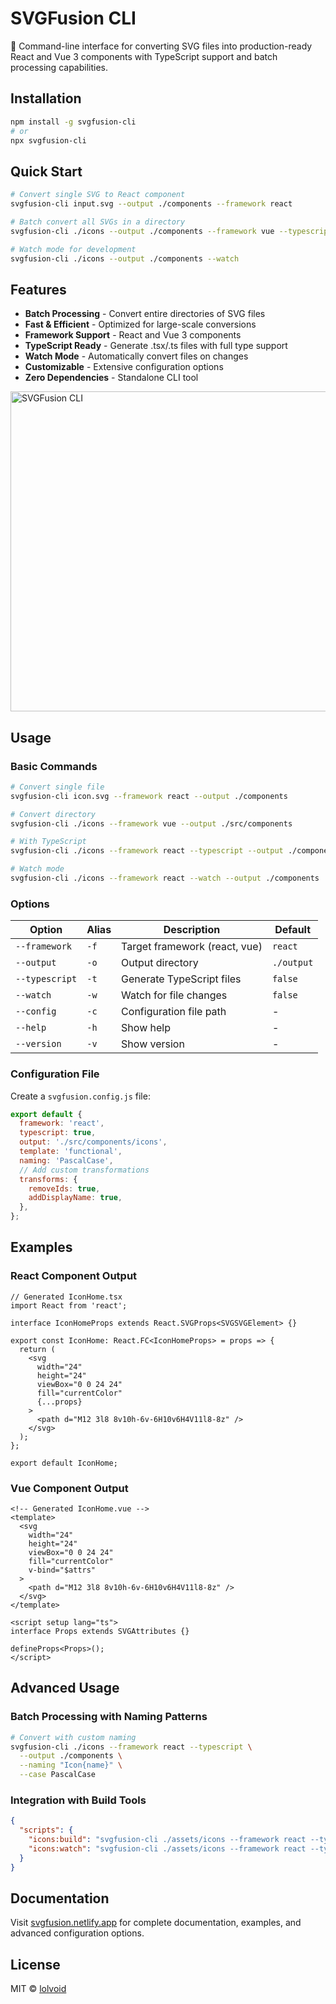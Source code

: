 # SVGFusion CLI

🚀 Command-line interface for converting SVG files into production-ready React and Vue 3 components with TypeScript support and batch processing capabilities.

## Installation

```bash
npm install -g svgfusion-cli
# or
npx svgfusion-cli
```

## Quick Start

```bash
# Convert single SVG to React component
svgfusion-cli input.svg --output ./components --framework react

# Batch convert all SVGs in a directory
svgfusion-cli ./icons --output ./components --framework vue --typescript

# Watch mode for development
svgfusion-cli ./icons --output ./components --watch
```

## Features

- **Batch Processing** - Convert entire directories of SVG files
- **Fast & Efficient** - Optimized for large-scale conversions
- **Framework Support** - React and Vue 3 components
- **TypeScript Ready** - Generate .tsx/.ts files with full type support
- **Watch Mode** - Automatically convert files on changes
- **Customizable** - Extensive configuration options
- **Zero Dependencies** - Standalone CLI tool

<img src="https://i.ibb.co/mfRb84x/cli.png" alt="SVGFusion CLI" width="512" >

## Usage

### Basic Commands

```bash
# Convert single file
svgfusion-cli icon.svg --framework react --output ./components

# Convert directory
svgfusion-cli ./icons --framework vue --output ./src/components

# With TypeScript
svgfusion-cli ./icons --framework react --typescript --output ./components

# Watch mode
svgfusion-cli ./icons --framework react --watch --output ./components
```

### Options

| Option         | Alias | Description                   | Default    |
| -------------- | ----- | ----------------------------- | ---------- |
| `--framework`  | `-f`  | Target framework (react, vue) | `react`    |
| `--output`     | `-o`  | Output directory              | `./output` |
| `--typescript` | `-t`  | Generate TypeScript files     | `false`    |
| `--watch`      | `-w`  | Watch for file changes        | `false`    |
| `--config`     | `-c`  | Configuration file path       | -          |
| `--help`       | `-h`  | Show help                     | -          |
| `--version`    | `-v`  | Show version                  | -          |

### Configuration File

Create a `svgfusion.config.js` file:

```javascript
export default {
  framework: 'react',
  typescript: true,
  output: './src/components/icons',
  template: 'functional',
  naming: 'PascalCase',
  // Add custom transformations
  transforms: {
    removeIds: true,
    addDisplayName: true,
  },
};
```

## Examples

### React Component Output

```tsx
// Generated IconHome.tsx
import React from 'react';

interface IconHomeProps extends React.SVGProps<SVGSVGElement> {}

export const IconHome: React.FC<IconHomeProps> = props => {
  return (
    <svg
      width="24"
      height="24"
      viewBox="0 0 24 24"
      fill="currentColor"
      {...props}
    >
      <path d="M12 3l8 8v10h-6v-6H10v6H4V11l8-8z" />
    </svg>
  );
};

export default IconHome;
```

### Vue Component Output

```vue
<!-- Generated IconHome.vue -->
<template>
  <svg
    width="24"
    height="24"
    viewBox="0 0 24 24"
    fill="currentColor"
    v-bind="$attrs"
  >
    <path d="M12 3l8 8v10h-6v-6H10v6H4V11l8-8z" />
  </svg>
</template>

<script setup lang="ts">
interface Props extends SVGAttributes {}

defineProps<Props>();
</script>
```

## Advanced Usage

### Batch Processing with Naming Patterns

```bash
# Convert with custom naming
svgfusion-cli ./icons --framework react --typescript \
  --output ./components \
  --naming "Icon{name}" \
  --case PascalCase
```

### Integration with Build Tools

```json
{
  "scripts": {
    "icons:build": "svgfusion-cli ./assets/icons --framework react --typescript --output ./src/components/icons",
    "icons:watch": "svgfusion-cli ./assets/icons --framework react --typescript --output ./src/components/icons --watch"
  }
}
```

## Documentation

Visit [svgfusion.netlify.app](https://svgfusion.netlify.app) for complete documentation, examples, and advanced configuration options.

## License

MIT © [lolvoid](https://github.com/lolvOid)
